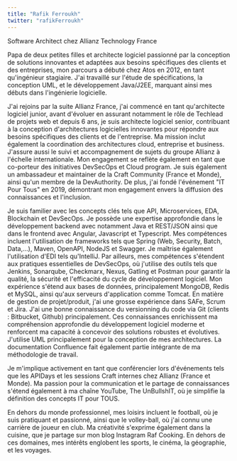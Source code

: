 ```yaml
---
title: "Rafik Ferroukh"
twitter: "rafikFerroukh"
---
```

Software Architect chez Allianz Technology France

Papa de deux petites filles et architecte logiciel passionné par la conception de solutions innovantes et adaptées aux besoins spécifiques des clients et des entreprises, mon parcours a débuté chez Atos en 2012, en tant qu'ingénieur stagiaire. J'ai travaillé sur l'étude de spécifications, la conception UML, et le développement Java/J2EE, marquant ainsi mes débuts dans l'ingénierie logicielle.

J'ai rejoins par la suite Allianz France, j'ai commencé en tant qu'architecte logiciel junior, avant d'évoluer en assurant notamment le rôle de Techlead de projets web et depuis 6 ans, je suis architecte logiciel senior, contribuant à la conception d'architectures logicielles innovantes pour répondre aux besoins spécifiques des clients et de l'entreprise. Ma mission inclut également la coordination des architectures cloud, entreprise et business. J'assure aussi le suivi et accompagnement de sujets du groupe Allianz à l'échelle internationale. Mon engagement se reflète également en tant que co-porteur des initiatives DevSecOps et Cloud program. Je suis également un ambassadeur et maintainer de la Craft Community (France et Monde), ainsi qu'un membre de la DevAuthority. De plus, j'ai fondé l'événement "IT Pour Tous" en 2019, démontrant mon engagement envers la diffusion des connaissances et l'inclusion.

Je suis familier avec les concepts clés tels que API, Microservices, EDA, Blockchain et DevSecOps. Je possède une expertise approfondie dans le développement backend avec notamment Java et REST/JSON ainsi que dans le frontend avec Angular, Javascript et Typescript. Mes compétences incluent l'utilisation de frameworks tels que Spring (Web, Security, Batch, Data,...), Maven, OpenAPI, NodeJS et Swagger. Je maîtrise également l'utilisation d'EDI tels qu'IntelliJ. Par ailleurs, mes compétences s'étendent aux pratiques essentielles de DevSecOps, où j'utilise des outils tels que Jenkins, Sonarqube, Checkmarx, Nexus, Gatling et Postman pour garantir la qualité, la sécurité et l'efficacité du cycle de développement logiciel. Mon expérience s'étend aux bases de données, principalement MongoDB, Redis et MySQL, ainsi qu'aux serveurs d'application comme Tomcat. En matière de gestion de projet/produit, j'ai une grosse expérience dans SAFe, Scrum et Jira. J'ai une bonne connaissance du versionning du code via Git (clients : Bitbucket, Github) principalement. Ces connaissances enrichissent ma compréhension approfondie du développement logiciel moderne et renforcent ma capacité à concevoir des solutions robustes et évolutives. J'utilise UML principalement pour la conception de mes architectures. La documentation Confluence fait également partie intégrante de ma méthodologie de travail.

Je m'implique activement en tant que conférencier lors d'événements tels que les APIDays et les sessions Craft internes chez Allianz (France et Monde). Ma passion pour la communication et le partage de connaissances s'étend également à ma chaîne YouTube, The UnBullshIT, où je simplifie la définition des concepts IT pour TOUS.

En dehors du monde professionnel, mes loisirs incluent le football, où je suis pratiquant et passionné, ainsi que le volley-ball, où j'ai connu une carrière de joueur en club. Ma créativité s'exprime également dans la cuisine, que je partage sur mon blog Instagram Raf Cooking. En dehors de ces domaines, mes intérêts englobent les sports, le cinéma, la géographie, et les voyages.